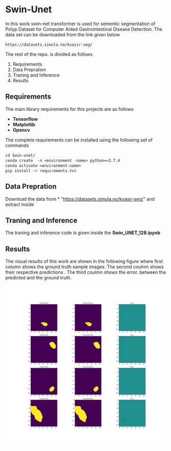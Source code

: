 # Swin-Unet
In this work swin-net transformer is used for sementic segmentation of Polyp Dataset for Computer Aided Gastrointestinal Disease Detection.
The data set can be downloaded from the link given below 
```
https://datasets.simula.no/kvasir-seg/
```
The rest of the repo. is divided as follows
1. Requirements
2.  Data Prepration
3. Traning and Inference 
4. Results 

## Requirements
The main library requirements for this projects are as follows 
* **Tensorflow**
* **Matplotlib**
* **Opencv**

The complete requirements can be installed using the following set of commands 

```
cd Swin-unet/
conda create  -n <environment -name> python==3.7.4
conda activate <environment-name>
pip install -r requirements.txt
```
## Data Prepration 
Download the data from * "https://datasets.simula.no/kvasir-seg/" and extract inside 
## Traning and Inference

The traning and inference code is given inside the **Swin_UNET_128.ipynb**


## Results

The visual results of this work are shown in the following figure where first column shows the  ground truth sample images. The second coulmn shows their respective predictions . The third coulmn shows the error. between the predicted and the ground truth. 

![Alt text](./Results.png?raw=true "Title")
